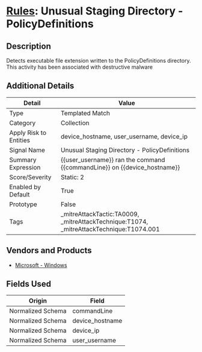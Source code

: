 # [Rules](README.md): Unusual Staging Directory - PolicyDefinitions

## Description
Detects executable file extension written to the PolicyDefinitions directory. This activity has been associated with destructive malware

## Additional Details
|Detail|Value|
|----|----|
|Type|Templated Match|
|Category|Collection|
|Apply Risk to Entities|device_hostname, user_username, device_ip|
|Signal Name|Unusual Staging Directory - PolicyDefinitions|
|Summary Expression|{{user_username}} ran the command {{commandLine}}  on {{device_hostname}}|
|Score/Severity|Static: 2|
|Enabled by Default|True|
|Prototype|False|
|Tags|_mitreAttackTactic:TA0009, _mitreAttackTechnique:T1074, _mitreAttackTechnique:T1074.001|
## Vendors and Products
- [Microsoft - Windows](../products/1ff7546c-cb36-4a24-87f7-89d2cecc5761.md)


## Fields Used

|Origin|Field|
|----|----|
|Normalized Schema|commandLine|
|Normalized Schema|device_hostname|
|Normalized Schema|device_ip|
|Normalized Schema|user_username|


